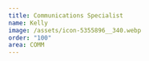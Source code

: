 ```yaml
---
title: Communications Specialist
name: Kelly
image: /assets/icon-5355896__340.webp
order: "100"
area: COMM
---
```

